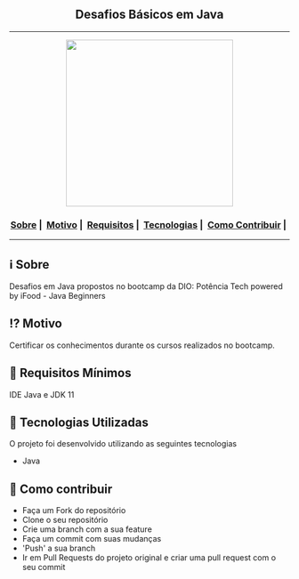 <h2 align="center">Desafios Básicos em Java</h2>

___


<p align="center">
  <img src="https://readme-maker.herokuapp.com/uploads/4925dc18a348105f-java.jpeg" width="300" heigth="300">
</p>


<h3 align="center">
  <a href="#information_source-sobre">Sobre</a>&nbsp;|&nbsp;
  <a href="#interrobang-motivo">Motivo</a>&nbsp;|&nbsp;
  <a href="#seedling-requisitos-mínimos">Requisitos</a>&nbsp;|&nbsp;
  <a href="#rocket-tecnologias-utilizadas">Tecnologias</a>&nbsp;|&nbsp;
  <a href="#link-como-contribuir">Como Contribuir</a>&nbsp;|&nbsp;
</h3>

___


## :information_source: Sobre

Desafios em Java propostos no bootcamp da DIO: Potência Tech powered by iFood - Java Beginners

## :interrobang: Motivo

Certificar os conhecimentos durante os cursos realizados no bootcamp.

## :seedling: Requisitos Mínimos

IDE Java e JDK 11

## :rocket: Tecnologias Utilizadas 

O projeto foi desenvolvido utilizando as seguintes tecnologias

- Java

## :link: Como contribuir 

- Faça um Fork do repositório
- Clone o seu repositório
- Crie uma branch com a sua feature
- Faça um commit com suas mudanças
- 'Push' a sua branch
- Ir em Pull Requests do projeto original e criar uma pull request com o seu commit
